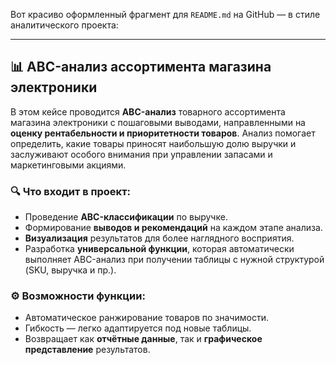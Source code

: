 Вот красиво оформленный фрагмент для `README.md` на GitHub — в стиле аналитического проекта:

---

## 📊 ABC-анализ ассортимента магазина электроники

В этом кейсе проводится **ABC-анализ** товарного ассортимента магазина электроники с пошаговыми выводами, направленными на **оценку рентабельности и приоритетности товаров**.
Анализ помогает определить, какие товары приносят наибольшую долю выручки и заслуживают особого внимания при управлении запасами и маркетинговыми акциями.

### 🔍 Что входит в проект:

* Проведение **ABC-классификации** по выручке.
* Формирование **выводов и рекомендаций** на каждом этапе анализа.
* **Визуализация** результатов для более наглядного восприятия.
* Разработка **универсальной функции**, которая автоматически выполняет ABC-анализ при получении таблицы с нужной структурой (SKU, выручка и пр.).

### ⚙️ Возможности функции:

* Автоматическое ранжирование товаров по значимости.
* Гибкость — легко адаптируется под новые таблицы.
* Возвращает как **отчётные данные**, так и **графическое представление** результатов.